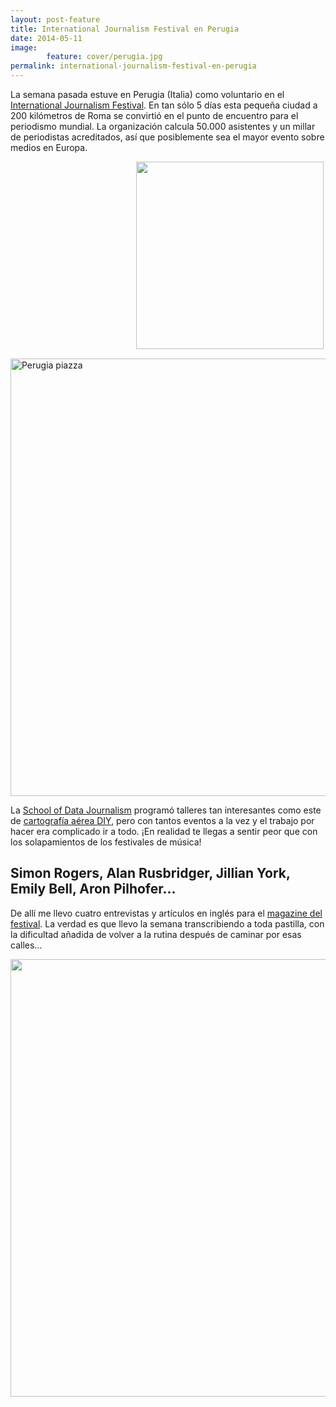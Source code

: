 ```yaml
---
layout: post-feature
title: International Journalism Festival en Perugia
date: 2014-05-11
image: 
        feature: cover/perugia.jpg
permalink: international-journalism-festival-en-perugia
---
```

La semana pasada estuve en Perugia (Italia) como voluntario en el <a href="http://journalismfestival">International Journalism Festival</a>. En tan sólo 5 días esta pequeña ciudad a 200 kilómetros de Roma se convirtió en el punto de encuentro para el periodismo mundial. La organización calcula 50.000 asistentes y un millar de periodistas acreditados, así que posiblemente sea el mayor evento sobre medios en Europa.

<p><img src="https://dl.dropboxusercontent.com/u/55065502/logo_ijf_2014.png" style="width: 300px; float: right; margin-bottom: 15px; margin-right: 3px;"></p>

<img src="https://upload.wikimedia.org/wikipedia/commons/4/47/Perugia_panoramic.jpg" style="width:700px" alt="Perugia piazza" />

<p>La <a href="http://schoolofdata.org/school-of-data-journalism-international-journalism-festival-perugia/">School of Data Journalism</a> programó talleres tan interesantes como este de <a href="http://www.journalismfestival.com/programme/2014/get-your-own-data-through-aerial-photography-part-1-beginner">cartografía aérea DIY</a>, pero con tantos eventos a la vez y el trabajo por hacer era complicado ir a todo. ¡En realidad te llegas a sentir peor que con los solapamientos de los festivales de música!</p>

<h2 id="simonrogersalanrusbridgerjillianyorkemilybellaronpilhofer">Simon Rogers, Alan Rusbridger, Jillian York, Emily Bell, Aron Pilhofer...</h2>

<p>De allí me llevo cuatro entrevistas y artículos en inglés para el <a href="http://magazine.journalismfestival.com">magazine del festival</a>. La verdad es que llevo la semana transcribiendo a toda pastilla, con la dificultad añadida de volver a la rutina después de caminar por esas calles...</p>

<p><img src="https://dl.dropboxusercontent.com/u/55065502/yoperugia.jpg" style="width:700px" alt=""></p>